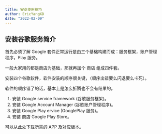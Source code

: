 ```yaml
---
title: 安卓使用技巧
author: EricYangXD
date: "2022-02-09"
---
```


## 安装谷歌服务简介

首先必须了解 Google 套件正常运行是由三个基础构建而成：服务框架，账户管理程序，Play 服务。

一般大家用的都是商店为基础，那就再加个 商店 组成四件套。

安装四个谷歌软件，软件安装的顺序很关键，（顺序出错要么闪退要么卡死）。

软件的顺序错了的话，基本上是怎么折腾也不会有结果的。

1. 安装 Google service framework (谷歌服务框架)。
2. 安装 Google Account Manager (谷歌账户管理程序)。
3. 安装 Google Play ervice (GooglePlay 服务)。
4. 安装 商店 Google Play Store。

可以从[此处](www.apkmirror.com)下载所需的 APP 及对应版本。
